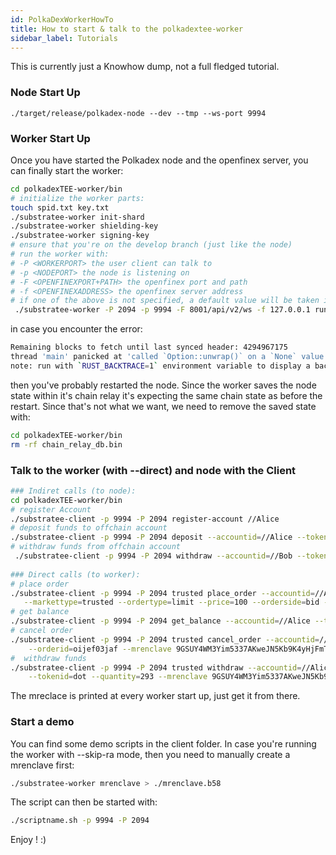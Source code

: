 ```yaml
---
id: PolkaDexWorkerHowTo
title: How to start & talk to the polkadextee-worker
sidebar_label: Tutorials
---
```


This is currently just a Knowhow dump, not a full fledged tutorial.
### Node Start Up
`./target/release/polkadex-node --dev --tmp --ws-port 9994 `

### Worker Start Up
Once you have started the Polkadex node and the openfinex server, you can finally start the worker:
```bash
cd polkadexTEE-worker/bin
# initialize the worker parts:
touch spid.txt key.txt
./substratee-worker init-shard
./substratee-worker shielding-key
./substratee-worker signing-key
# ensure that you're on the develop branch (just like the node)
# run the worker with: 
# -P <WORKERPORT> the user client can talk to
# -p <NODEPORT> the node is listening on
# -F <OPENFINEXPORT+PATH> the openfinex port and path
# -f <OPENFINEXADDRESS> the openfinex server address
# if one of the above is not specified, a default value will be taken instead.
 ./substratee-worker -P 2094 -p 9994 -F 8001/api/v2/ws -f 127.0.0.1 run --skip-ra
```
in case you encounter the error:
```bash
Remaining blocks to fetch until last synced header: 4294967175
thread 'main' panicked at 'called `Option::unwrap()` on a `None` value', worker/src/main.rs:571:14
note: run with `RUST_BACKTRACE=1` environment variable to display a backtrace
```
then you've probably restarted the node. Since the worker saves the node state within it's chain relay it's expecting the same chain state as before the restart. Since that's not what we want, we need to remove the saved state with:
```bash
cd polkadexTEE-worker/bin
rm -rf chain_relay_db.bin
```

### Talk to the worker (with --direct) and node with the Client
```bash
### Indiret calls (to node):
cd polkadexTEE-worker/bin
# register Account
./substratee-client -p 9994 -P 2094 register-account //Alice
# deposit funds to offchain account
./substratee-client -p 9994 -P 2094 deposit --accountid=//Alice --tokenid=polkadex --quantity=10000
# withdraw funds from offchain account
 ./substratee-client -p 9994 -P 2094 withdraw --accountid=//Bob --tokenid=dot --quantity=1000
 
### Direct calls (to worker):
# place order
./substratee-client -p 9994 -P 2094 trusted place_order --accountid=//Alice --marketbase=polkadex --marketquote=dot \
   --markettype=trusted --ordertype=limit --price=100 --orderside=bid --quantity=100 --mrenclave==6J3VHscuA9WmiQHf84CK1CHu87GkNcwBAyJ6pPjaCvrv --direct
# get balance
./substratee-client -p 9994 -P 2094 get_balance --accountid=//Alice --tokenid=usd --mrenclave=9GSUY4WM3Yim5337AKweJN5Kb9K4yHjFmToLpNccwu7L --direct
# cancel order
./substratee-client -p 9994 -P 2094 trusted cancel_order --accountid=//Alice --proxyaccountid=//AliceIncognitoProxy \
    --orderid=oijef03jaf --mrenclave 9GSUY4WM3Yim5337AKweJN5Kb9K4yHjFmToLpNccwu7L --direct
#  withdraw funds
./substratee-client -p 9994 -P 2094 trusted withdraw --accountid=//Alice --proxyaccountid=//AliceProxy \
    --tokenid=dot --quantity=293 --mrenclave 9GSUY4WM3Yim5337AKweJN5Kb9K4yHjFmToLpNccwu7L --direct
```
The mreclace is printed at every worker start up, just get it from there.

### Start a demo
You can find some demo scripts in the client folder. In case you're running the worker with --skip-ra mode, then you need to manually create a mrenclave first:
```bash
./substratee-worker mrenclave > ./mrenclave.b58
```
The script can then be started with:
```bash
./scriptname.sh -p 9994 -P 2094
```
Enjoy ! :)
